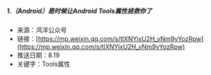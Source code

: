##### 1.（Android）是时候让Android Tools属性拯救你了

- 来源：鸿洋公众号
- 链接：[https://mp.weixin.qq.com/s/tlXNYixU2H_vNm9yYozRpw](https://mp.weixin.qq.com/s/tlXNYixU2H_vNm9yYozRpw)
- 推送日期：8.19
- 关键字：Tools属性
